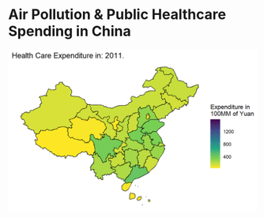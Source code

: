 Air Pollution & Public Healthcare Spending in China
================

![](./Data/China_Sourced/gifs/HC_exp.gif)<!-- -->
